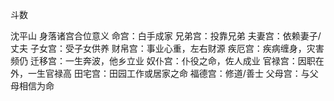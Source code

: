 斗数

沈平山
身落诸宫合位意义
命宫：白手成家
兄弟宫：投靠兄弟
夫妻宫：依赖妻子/丈夫
子女宫：受子女供养
财帛宫：事业心重，左右财源
疾厄宫：疾病缠身，灾害频仍
迁移宫：一生奔波，他乡立业
奴仆宫：仆役之命，佐人成业
官禄宫：因职在外，一生官禄高
田宅宫：田园工作或居家之命
福德宫：修道/善士
父母宫：与父母相信为命

